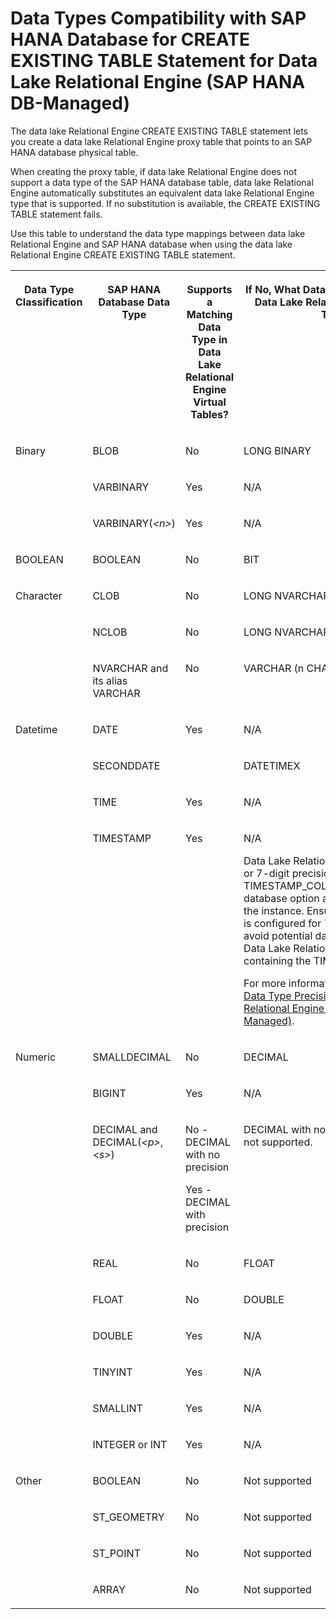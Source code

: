 <!-- loiodc89a0d48ca245ffbe940bc3d4ba9d61 -->

# Data Types Compatibility with SAP HANA Database for CREATE EXISTING TABLE Statement for Data Lake Relational Engine \(SAP HANA DB-Managed\)

The data lake Relational Engine CREATE EXISTING TABLE statement lets you create a data lake Relational Engine proxy table that points to an SAP HANA database physical table.



When creating the proxy table, if data lake Relational Engine does not support a data type of the SAP HANA database table, data lake Relational Engine automatically substitutes an equivalent data lake Relational Engine type that is supported. If no substitution is available, the CREATE EXISTING TABLE statement fails.



Use this table to understand the data type mappings between data lake Relational Engine and SAP HANA database when using the data lake Relational Engine CREATE EXISTING TABLE statement.




<table>
<tr>
<th valign="top">

Data Type Classification

</th>
<th valign="top">

SAP HANA Database Data Type

</th>
<th valign="top">

Supports a Matching Data Type in Data Lake Relational Engine Virtual Tables?

</th>
<th valign="top">

If No, What Data Type Is Substituted in Data Lake Relational Engine Virtual Tables?

</th>
</tr>
<tr>
<td valign="top" rowspan="3">

Binary

</td>
<td valign="top">

BLOB

</td>
<td valign="top">

No

</td>
<td valign="top">

LONG BINARY

</td>
</tr>
<tr>
<td valign="top">

VARBINARY

</td>
<td valign="top">

Yes

</td>
<td valign="top">

N/A

</td>
</tr>
<tr>
<td valign="top">

VARBINARY\(*<n\>*\)

</td>
<td valign="top">

Yes

</td>
<td valign="top">

N/A

</td>
</tr>
<tr>
<td valign="top">

BOOLEAN

</td>
<td valign="top">

BOOLEAN

</td>
<td valign="top">

No

</td>
<td valign="top">

BIT

</td>
</tr>
<tr>
<td valign="top" rowspan="3">

Character

</td>
<td valign="top">

CLOB

</td>
<td valign="top">

No

</td>
<td valign="top">

LONG NVARCHAR

</td>
</tr>
<tr>
<td valign="top">

NCLOB

</td>
<td valign="top">

No

</td>
<td valign="top">

LONG NVARCHAR

</td>
</tr>
<tr>
<td valign="top">

NVARCHAR and its alias VARCHAR

</td>
<td valign="top">

No

</td>
<td valign="top">

VARCHAR \(n CHAR\)

</td>
</tr>
<tr>
<td valign="top" rowspan="4">

Datetime

</td>
<td valign="top">

DATE

</td>
<td valign="top">

Yes

</td>
<td valign="top">

N/A

</td>
</tr>
<tr>
<td valign="top">

SECONDDATE

</td>
<td valign="top">

 

</td>
<td valign="top">

DATETIMEX

</td>
</tr>
<tr>
<td valign="top">

TIME

</td>
<td valign="top">

Yes

</td>
<td valign="top">

N/A

</td>
</tr>
<tr>
<td valign="top">

TIMESTAMP

</td>
<td valign="top">

Yes

</td>
<td valign="top">

N/A

Data Lake Relational Engine supports 6 or 7-digit precision, depending on the TIMESTAMP\_COLUMNS\_AS\_DATETIMEX database option and the configuration of the instance. Ensure that your instance is configured for 7-digit precision to avoid potential data loss when creating Data Lake Relational Engine proxy tables containing the TIMESTAMP data type.

For more information, see [TIMESTAMP Data Type Precision in Data Lake Relational Engine \(SAP HANA DB-Managed\)](../020-sql-data-types/timestamp-data-type-precision-in-data-lake-relational-engine-sap-hana-db-managed-5cbca14.md).

</td>
</tr>
<tr>
<td valign="top" rowspan="9">

Numeric

</td>
<td valign="top">

SMALLDECIMAL

</td>
<td valign="top">

No

</td>
<td valign="top">

DECIMAL

</td>
</tr>
<tr>
<td valign="top">

BIGINT

</td>
<td valign="top">

Yes

</td>
<td valign="top">

N/A

</td>
</tr>
<tr>
<td valign="top">

DECIMAL and DECIMAL\(*<p\>*,*<s\>*\)

</td>
<td valign="top">

No - DECIMAL with no precision

Yes - DECIMAL with precision

</td>
<td valign="top">

DECIMAL with no precision and scale is not supported.

</td>
</tr>
<tr>
<td valign="top">

REAL

</td>
<td valign="top">

No

</td>
<td valign="top">

FLOAT

</td>
</tr>
<tr>
<td valign="top">

FLOAT

</td>
<td valign="top">

No

</td>
<td valign="top">

DOUBLE

</td>
</tr>
<tr>
<td valign="top">

DOUBLE

</td>
<td valign="top">

Yes

</td>
<td valign="top">

N/A

</td>
</tr>
<tr>
<td valign="top">

TINYINT

</td>
<td valign="top">

Yes

</td>
<td valign="top">

N/A

</td>
</tr>
<tr>
<td valign="top">

SMALLINT

</td>
<td valign="top">

Yes

</td>
<td valign="top">

N/A

</td>
</tr>
<tr>
<td valign="top">

INTEGER or INT

</td>
<td valign="top">

Yes

</td>
<td valign="top">

N/A

</td>
</tr>
<tr>
<td valign="top" rowspan="4">

Other

</td>
<td valign="top">

BOOLEAN

</td>
<td valign="top">

No

</td>
<td valign="top">

Not supported

</td>
</tr>
<tr>
<td valign="top">

ST\_GEOMETRY

</td>
<td valign="top">

No

</td>
<td valign="top">

Not supported

</td>
</tr>
<tr>
<td valign="top">

ST\_POINT

</td>
<td valign="top">

No

</td>
<td valign="top">

Not supported

</td>
</tr>
<tr>
<td valign="top">

ARRAY

</td>
<td valign="top">

No

</td>
<td valign="top">

Not supported

</td>
</tr>
</table>

